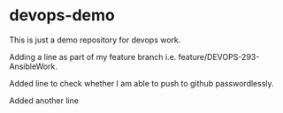 # devops-demo
This is just a demo repository for devops work.

Adding a line as part of my feature branch i.e. feature/DEVOPS-293-AnsibleWork.

Added line to check whether I am able to push to github passwordlessly.

Added another line
